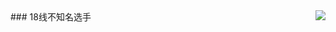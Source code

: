 <img align="right" src="https://github-readme-stats.vercel.app/api?username=Most3R-03&show_icons=true&icon_color=CE1D2D&text_color=718096&bg_color=ffffff&hide_title=true" />
### 18线不知名选手
